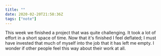 ```yaml
---
title: ""
date: 2020-02-20T21:58:36Z
tags: ["note"]
---
```


This week we finished a project that was quite challenging. It took a lot of effort in a short space of time. Now that it's finished I feel deflated; I must have invested that much of myself into the job that it has left me empty. I wonder if other people feel this way about their work at all.
